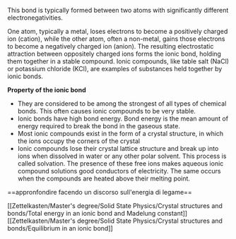 This bond is typically formed between two atoms with significantly different electronegativities.

One atom, typically a metal, loses electrons to become a positively charged ion (cation), while the other atom, often a non-metal, gains those electrons to become a negatively charged ion (anion). The resulting electrostatic attraction between oppositely charged ions forms the ionic bond, holding them together in a stable compound. Ionic compounds, like table salt (NaCl) or potassium chloride (KCl), are examples of substances held together by ionic bonds.

**Property of the ionic bond**

- They are considered to be among the strongest of all types of chemical bonds. This often causes ionic compounds to be very stable.
- Ionic bonds have high bond energy. Bond energy is the mean amount of energy required to break the bond in the gaseous state.
- Most ionic compounds exist in the form of a crystal structure, in which the ions occupy the corners of the crystal
- Ionic compounds lose their crystal lattice structure and break up into ions when dissolved in water or any other polar solvent. This process is called solvation. The presence of these free ions makes aqueous ionic compound solutions good conductors of electricity. The same occurs when the compounds are heated above their melting point.




==appronfondire facendo un discorso sull'energia di legame==






[[Zettelkasten/Master's degree/Solid State Physics/Crystal structures and bonds/Total energy in an ionic bond and Madelung constant]]
[[Zettelkasten/Master's degree/Solid State Physics/Crystal structures and bonds/Equilibrium in an ionic bond]]